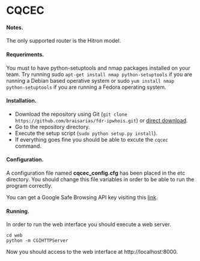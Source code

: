 CQCEC
===========

#### Notes.
The only supported router is the Hitron model.

#### Requeriments.
You must to have python-setuptools and nmap packages installed on your team. Try running sudo `apt-get install nmap python-setuptools` if you are running a Debian based operative system or sudo `yum install nmap python-setuptools` if you are running a Fedora operating system.

#### Installation.

 + Download the repository using Git (`git clone https://github.com/braisarias/fdr-ipwhois.git`) or [direct download](https://github.com/braisarias/fdr-ipwhois/archive/master.zip).
 + Go to the repository directory.
 + Execute the setup script (`sudo python setup.py install`).
 + If everything goes fine you should be able to excute the `cqcec` command.

#### Configuration.
A configuration file named **cqcec_config.cfg** has been placed in the etc directory. You should change this file variables in order to be able to run the program correctly.

You can get a Google Safe Browsing API key visiting this [link](https://developers.google.com/safe-browsing/key_signup).

#### Running.
In order to run the web interface you should execute a web server.

    cd web
    python -m CGIHTTPServer

Now you should access to the web interface at http://localhost:8000.
